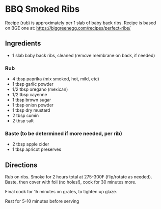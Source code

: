 # BBQ Smoked Ribs
Recipe (rub) is approximately per 1 slab of baby back ribs. Recipe is based on BGE one at: https://biggreenegg.com/recipes/perfect-ribs/

## Ingredients
- 1 slab baby back ribs, cleaned (remove membrane on back, if needed)
### Rub
- 4 tbsp paprika (mix smoked, hot, mild, etc)
- 1 tbsp garlic powder
- 1/2 tbsp oregano (mexican)
- 1/2 tbsp cayenne
- 1 tbsp brown sugar
- 1 tbsp onion powder
- 1 tbsp dry mustard
- 2 tbsp cumin
- 2 tbsp salt

### Baste (to be determined if more needed, per rib)
- 2 tbsp apple cider
- 1 tbsp apricot preserves 

## Directions

Rub on ribs. Smoke for 2 hours total at 275-300F (flip/rotate as needed). Baste, then cover with foil (no holes!), cook for 30 minutes more. 

Final cook for 15 minutes on grates, to tighten up glaze.

Rest for 5-10 minutes before serving
